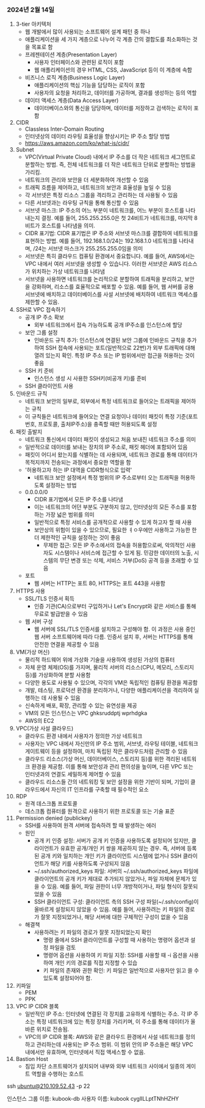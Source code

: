 ### 2024년 2월 14일

1.  3-tier 아키텍처
    - 웹 개발에서 많이 사용되는 소프트웨어 설계 패턴 중 하나
    - 애플리케이션을 세 가지 계층으로 나누어 각 계층 간의 결합도를 최소화하는 것을 목표로 함
    - 프레젠테이션 계층(Presentation Layer)
        - 사용자 인터페이스와 관련된 로직이 포함
        - 웹 애플리케이션의 경우 HTML, CSS, JavaScript 등이 이 계층에 속함
    - 비즈니스 로직 계층(Business Logic Layer)
        - 애플리케이션의 핵심 기능을 담당하는 로직이 포함
        - 사용자의 요청을 처리하고, 데이터를 가공하며, 결과를 생성하는 등의 역할
    - 데이터 액세스 계층(Data Access Layer)
        - 데이터베이스와의 통신을 담당하며, 데이터를 저장하고 검색하는 로직이 포함
2. CIDR
    - Classless Inter-Domain Routing
    - 인터넷상의 데이터 라우팅 효율성을 향상시키는 IP 주소 할당 방법
    - https://aws.amazon.com/ko/what-is/cidr/
3. Subnet
    - VPC(Virtual Private Cloud) 내에서 IP 주소를 더 작은 네트워크 세그먼트로 분할하는 방법. 즉, 전체 네트워크를 더 작은 네트워크 단위로 분할하는 방법을 가리킴.
    - 네트워크의 관리와 보안을 더 세분화하여 개선할 수 있음
    - 트래픽 흐름을 제어하고, 네트워크의 보안과 효율성을 높일 수 있음
    - 각 서브넷은 특정 리소스 그룹을 격리하고 관리하는 데 사용될 수 있음
    - 다른 서브넷과는 라우팅 규칙을 통해 통신할 수 있음
    - 서브넷 마스크: IP 주소의 어느 부분이 네트워크를, 어느 부분이 호스트를 나타내는지 결정. 예를 들어, 255.255.255.0은 첫 24비트가 네트워크를, 마지막 8비트가 호스트를 나타냄을 의미.
    - CIDR 표기법: CIDR 표기법은 IP 주소와 서브넷 마스크를 결합하여 네트워크를 표현하는 방법. 예를 들어, 192.168.1.0/24는 192.168.1.0 네트워크를 나타내며, /24는 서브넷 마스크가 255.255.255.0임을 의미
    - 서브넷은 특히 클라우드 컴퓨팅 환경에서 중요합니다. 예를 들어, AWS에서는 VPC 내에서 여러 서브넷을 생성할 수 있습니다. 이러한 서브넷은 AWS 리소스가 위치하는 가상 네트워크를 나타냄
    - 서브넷을 사용하면 네트워크를 논리적으로 분할하여 트래픽을 분리하고, 보안을 강화하며, 리소스를 효율적으로 배포할 수 있음. 예를 들어, 웹 서버를 공용 서브넷에 배치하고 데이터베이스를 사설 서브넷에 배치하여 네트워크 액세스를 제한할 수 있음.
4. SSH로 VPC 접속하기
    - 공개 IP 주소 확보
        - 외부 네트워크에서 접속 가능하도록 공개 IP주소를 인스턴스에 할당
    - 보안 그룹 설정
        - 인바운드 규칙 추가: 인스턴스에 연결된 보안 그룹에 인바운드 규칙을 추가하여 SSH 접속에 사용되는 포트(일반적으로 22번)가 외부 트래픽에 대해 열려 있는지 확인. 특정 IP 주소 또는 IP 범위에서만 접근을 허용하는 것이 좋음
    - SSH 키 준비
        - 인스턴스 생성 시 사용한 SSH키(비공개 키)를 준비
    - SSH 클라이언트 사용
5. 인바운드 규칙
    - 네트워크 보안의 일부로, 외부에서 특정 네트워크로 들어오는 트래픽을 제어하는 규칙
    - 이 규칙들은 네트워크에 들어오는 연결 요청이나 데이터 패킷이 특정 기준(포트 번호, 프로토콜, 출처IP주소)을 충족할 때만 허용되도록 설정
6. 패킷 출발지
    - 네트워크 통신에서 데이터 패킷이 생성되고 처음 보내진 네트워크 주소를 의미
    - 일반적으로 데이터를 보내는 장치의 IP 주소로, 패킷 헤더에 포함되어 있음
    - 패킷이 어디서 왔는지를 식별하는 데 사용되며, 네트워크 경로를 통해 데이터가 목적지까지 전송되는 과정에서 중요한 역할을 함
    - '허용하고자 하는 IP 대역을 CIDR형식으로 입력'
        - 네트워크 보안 설정에서 특정 범위의 IP 주소로부터 오는 트래픽을 허용하도록 설정하는 방법
    - 0.0.0.0/0
        - CIDR 표기법에서 모든 IP 주소를 나타냄
        - 이는 네트워크의 어던 부분도 구분하지 않고, 인터넷상의 모든 주소를 포함하는 가장 넓은 범위를 의미
        - 일반적으로 특정 서비스를 공개적으로 사용할 수 있게 하고자 할 때 사용
        - 보안상의 위험이 있을 수 있으므로, 필요한 ㅕㅇ우에만 사용하고 가능한 한 더 제한적인 규칙을 설정하는 것이 좋음
            - 무제한 접근: 모든 IP 주소에서의 접속을 허용함으로써, 악의적인 사용자도 시스템이나 서비스에 접근할 수 있게 됨. 민감한 데이터의 노출, 시스템의 무단 변경 또는 삭제, 서비스 거부(DoS) 공격 등을 초래할 수 있음
    - 포트
        - 웹 서버는 HTTP는 포트 80, HTTPS는 포트 443을 사용함
7. HTTPS 사용
    - SSL/TLS 인증서 획득
        - 인증 기관(CA)으로부터 구입하거나 Let's Encrypt와 같은 서비스를 통해 무료로 발급받을 수 있음
    - 웹 서버 구성
        - 웹 서버에 SSL/TLS 인증서를 설치하고 구성해야 함. 이 과정은 사용 중인 웹 서버 소프트웨어에 따라 다름. 인증서 설치 후, 서버는 HTTPS를 통해 안전한 연결을 제공할 수 있음
8. VM(가상 머신)
    - 물리적 하드웨어 위에 가상화 기술을 사용하여 생성된 가상의 컴퓨터
    - 자체 운영 체제(OS)를 가지며, 물리적 서버의 리소스(CPU, 메모리, 스토리지 등)를 가상화하여 분할 사용함
    - 다양한 용도로 사용될 수 있으며, 각각의 VM은 독립적인 컴퓨팅 환경을 제공함
    - 개발, 테스팅, 프로덕션 환경을 분리하거나, 다양한 애플리케이션을 격리하여 실행하는 데 사용될 수 있음
    - 신속하게 배포, 확장, 관리할 수 있는 유연성을 제공
    - VM의 모든 인스턴스는 VPC ghksruddptj wprhdgka
    - AWS의 EC2
9. VPC(가상 사설 클라우드)
    - 클라우드 환경 내에서 사용자가 정의한 가상 네트워크
    - 사용자는 VPC 내에서 자신만의 IP 주소 범위, 서브넷, 라우팅 테이블, 네트워크 게이트웨이 등을 설정하여, 마치 독립된 작은 클라우드처럼 관리할 수 있음
    - 클라우드 리소스(가상 머신, 데이터베이스, 스토리지 등)를 위한 격리된 네트워크 환경을 제공함. 이를 통해 보안성과 관리 편의성을 높이며, 다른 VPC 또는 인터넷과의 연결도 세밀하게 제어할 수 있음
    - 클라우드 리소스들 간의 네트워킹 및 보안 설정을 위한 기반이 되며, 기업이 클라우드에서 자신의 IT 인프라를 구축할 때 필수적인 요소
10. RDP
    - 원격 데스크톱 프로토콜
    - 데스크톱 컴퓨터를 원격으로 사용하기 위한 프로토콜 또는 기술 표준
11. Permission denied (publickey)
    - SSH를 사용하여 원격 서버에 접속하려 할 때 발생하는 에러
    - 원인
        - 공개 키 인증 설정: 서버가 공개 키 인증을 사용하도록 설정되어 있지만, 클라이언트가 유효한 공개/개인 키 쌍을 제공하지 않는 경우. 즉, 서버에 등록된 공개 키와 일치하는 개인 키가 클라이언트 시스템에 없거나 SSH 클라이언트가 해당 키를 사용하도록 구성되지 않음
        - ~/.ssh/authorized_keys 파일: 서버의 ~/.ssh/authorized_keys 파일에 클라이언트의 공개 키가 제대로 추가되지 않았거나, 파일 자체에 문제가 있을 수 있음. 예를 들어, 파일 권한이 너무 개방적이거나, 파일 형식이 잘못되었을 수 있음
        - SSH 클라이언트 구성: 클라이언트 측의 SSH 구성 파일(~/.ssh/config)이 올바르게 설정되지 않았을 수 있음.  예를 들어, 사용하려는 키 파일의 경로가 잘못 지정되었거나, 해당 서버에 대한 구체적인 구성이 없을 수 있음
    - 해결책
        - 사용하려는 키 파일의 경로가 잘못 지정되었는지 확인
            - 명령 줄에서 SSH 클라이언트를 구성할 때 사용하는 명령어 옵션과 설정 파일을 검토
            - 명령어 옵션을 사용하여 키 파일 지정: SSH를 사용할 때 -i 옵션을 사용하여 개인 키의 경로를 직접 지정할 수 있습
            - 키 파일의 존재와 권한 확인:  키 파일은 일반적으로 사용자만 읽고 쓸 수 있도록 설정되어야 함. 
12. 키파일
    - PEM
    - PPK
13. VPC IP CIDR 블록
    - 일반적인 IP 주소:  인터넷에 연결된 각 장치를 고유하게 식별하는 주소. 각 IP 주소는 특정 네트워크에 있는 특정 장치를 가리키며, 이 주소를 통해 데이터가 올바른 위치로 전송됨.
    - VPC의 IP CIDR 블록: AWS와 같은 클라우드 환경에서 사설 네트워크를 정의하고 관리하는데 사용되는 IP 주소 범위. 이 범위 안의 IP 주소들은 해당 VPC 내에서만 유효하며, 인터넷에서 직접 액세스할 수 없음.
14. Bastion Host
    - 침입 차단 소프트웨어가 설치되어 내부와 외부 네트워크 사이에서 일종의 게이트 역할을 수행하는 호스트
    



ssh ubuntu@210.109.52.43 -p 22




인스턴스 그룹 이름: kubook-db
사용자 이름: kubook
cyglILLptTNhHZHY